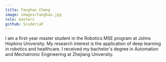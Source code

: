 ```yaml
---
title: Fanghao Cheng
image: images/fanghao.jpg
role: masters
github: ScuderiaF
---
```


I am a first-year master student in the Robotics MSE program at Johns Hopkins University. My research interest is the application of deep learning in robotics and healthcare. I received my bachelor's degree in Automation and Mechatronic Engineering at Zhejiang University. 
